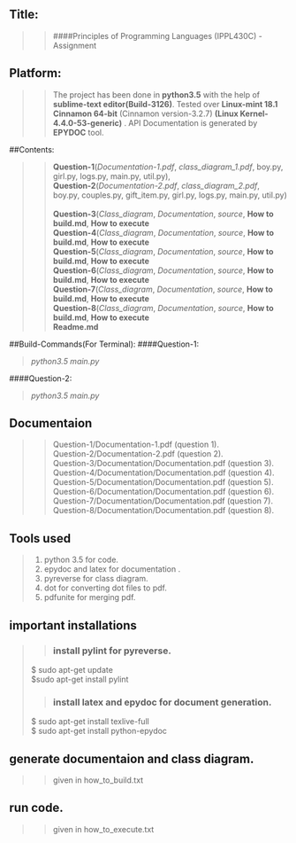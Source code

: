 ## Title:
>>####Principles of Programming Languages (IPPL430C) - Assignment

## Platform:
>>The project has been done in <b>python3.5</b> with the help of 
<b>sublime-text editor(Build-3126)</b>.
Tested over <b>Linux-mint 18.1 Cinnamon 64-bit</b>
(Cinnamon version-3.2.7)
<b>(Linux Kernel-4.4.0-53-generic)</b> .
API Documentation is generated by <b>EPYDOC</b> tool.

##Contents:
>><b>Question-1</b>(<i>Documentation-1.pdf</i>, <i>class_diagram_1.pdf</i>, boy.py, girl.py, logs.py, main.py, util.py),</br> 
>><b>Question-2</b>(<i>Documentation-2.pdf</i>, <i>class_diagram_2.pdf</i>, boy.py, couples.py, gift_item.py, girl.py, logs.py, main.py, util.py)</br><br/>
>><b>Question-3</b>(<i>Class_diagram</i>, <i>Documentation</i>, <i>source</i>, <b>How to build.md</b>, <b>How to execute</b><br/>
>><b>Question-4</b>(<i>Class_diagram</i>, <i>Documentation</i>, <i>source</i>, <b>How to build.md</b>, <b>How to execute</b><br/>
>><b>Question-5</b>(<i>Class_diagram</i>, <i>Documentation</i>, <i>source</i>, <b>How to build.md</b>, <b>How to execute</b><br/>
>><b>Question-6</b>(<i>Class_diagram</i>, <i>Documentation</i>, <i>source</i>, <b>How to build.md</b>, <b>How to execute</b><br/>
>><b>Question-7</b>(<i>Class_diagram</i>, <i>Documentation</i>, <i>source</i>, <b>How to build.md</b>, <b>How to execute</b><br/>
>><b>Question-8</b>(<i>Class_diagram</i>, <i>Documentation</i>, <i>source</i>, <b>How to build.md</b>, <b>How to execute</b><br/>
>><b>Readme.md</b></br>

##Build-Commands(For Terminal):
####Question-1:
> <i>python3.5 main.py</i>

####Question-2:
> <i>python3.5 main.py</i>
## Documentaion
>>Question-1/Documentation-1.pdf (question 1).</br>
>>Question-2/Documentation-2.pdf (question 2).</br>
>>Question-3/Documentation/Documentation.pdf (question 3).</br>
>>Question-4/Documentation/Documentation.pdf (question 4).</br>
>>Question-5/Documentation/Documentation.pdf (question 5).</br>
>>Question-6/Documentation/Documentation.pdf (question 6).</br>
>>Question-7/Documentation/Documentation.pdf (question 7).</br>
>>Question-8/Documentation/Documentation.pdf (question 8).</br>


## Tools used
>1. python 3.5 for code.</br>
>2. epydoc and latex for documentation . </br>
>3. pyreverse for class diagram.</br>
>4. dot for converting dot files to pdf.</br>
>5. pdfunite for merging pdf.</br>

## important installations
>> ### install pylint for pyreverse. </br>
> $ sudo apt-get update </br>
$sudo apt-get install pylint </br>
>> ### install latex and epydoc for document generation.</br>
> $ sudo apt-get install texlive-full </br>
> $ sudo apt-get install python-epydoc </br>
## generate documentaion and class diagram. </br>
>> given in how_to_build.txt </br>
## run code. </br>
>> given in how_to_execute.txt </br>			

